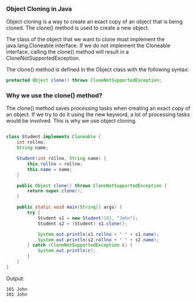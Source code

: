 ### Object Cloning in Java
Object cloning is a way to create an exact copy of an object that is being cloned. The clone() method is used to create a new object.

The class of the object that we want to clone must implement the java.lang.Cloneable interface. If we do not implement the Cloneable interface, calling the clone() method will result in a CloneNotSupportedException.

The clone() method is defined in the Object class with the following syntax:
```java
protected Object clone() throws CloneNotSupportedException;
```
### Why we use the clone() method?  
The clone() method saves processing tasks when creating an exact copy of an object. If we try to do it using the new keyword, a lot of processing tasks would be involved. This is why we use object cloning.

```java

class Student implements Cloneable {
    int rollno;
    String name;

    Student(int rollno, String name) {
        this.rollno = rollno;
        this.name = name;
    }

    public Object clone() throws CloneNotSupportedException {
        return super.clone();
    }

    public static void main(String[] args) {
        try {
            Student s1 = new Student(101, "John");
            Student s2 = (Student) s1.clone();

            System.out.println(s1.rollno + " " + s1.name);
            System.out.println(s2.rollno + " " + s2.name);
        } catch (CloneNotSupportedException c) {
            System.out.println(c);
        }
    }
}
```
Output:
```
101 John
101 John
```
